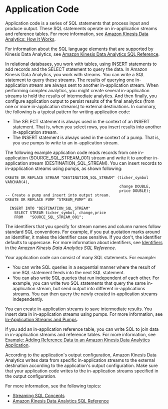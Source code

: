 # Application Code<a name="how-it-works-app-code"></a>

Application code is a series of SQL statements that process input and produce output\. These SQL statements operate on in\-application streams and reference tables\. For more information, see [Amazon Kinesis Data Analytics: How It Works](how-it-works.md)\. 

For information about the SQL language elements that are supported by Kinesis Data Analytics, see [Amazon Kinesis Data Analytics SQL Reference](http://docs.aws.amazon.com/kinesisanalytics/latest/sqlref/analytics-sql-reference.html)\.

In relational databases, you work with tables, using INSERT statements to add records and the SELECT statement to query the data\. In Amazon Kinesis Data Analytics, you work with streams\. You can write a SQL statement to query these streams\. The results of querying one in\-application stream are always sent to another in\-application stream\. When performing complex analytics, you might create several in\-application streams to hold the results of intermediate analytics\. And then finally, you configure application output to persist results of the final analytics \(from one or more in\-application streams\) to external destinations\. In summary, the following is a typical pattern for writing application code:
+ The SELECT statement is always used in the context of an INSERT statement\. That is, when you select rows, you insert results into another in\-application stream\.
+ The INSERT statement is always used in the context of a pump\. That is, you use pumps to write to an in\-application stream\.

The following example application code reads records from one in\-application \(SOURCE\_SQL\_STREAM\_001\) stream and write it to another in\-application stream \(DESTINATION\_SQL\_STREAM\)\. You can insert records to in\-application streams using pumps, as shown following:

```
CREATE OR REPLACE STREAM "DESTINATION_SQL_STREAM" (ticker_symbol VARCHAR(4), 
                                                   change DOUBLE, 
                                                   price DOUBLE);
-- Create a pump and insert into output stream.
CREATE OR REPLACE PUMP "STREAM_PUMP" AS 

  INSERT INTO "DESTINATION_SQL_STREAM" 
    SELECT STREAM ticker_symbol, change,price
    FROM   "SOURCE_SQL_STREAM_001";
```

The identifiers that you specify for stream names and column names follow standard SQL conventions\. For example, if you put quotation marks around an identifier, it makes the identifier case sensitive\. If you don't, the identifier defaults to uppercase\. For more information about identifiers, see [Identifiers](http://docs.aws.amazon.com/kinesisanalytics/latest/sqlref/sql-reference-identifiers.html) in the *Amazon Kinesis Data Analytics SQL Reference*\.

Your application code can consist of many SQL statements\. For example:
+ You can write SQL queries in a sequential manner where the result of one SQL statement feeds into the next SQL statement\.
+ You can also write SQL queries that run independent of each other\. For example, you can write two SQL statements that query the same in\-application stream, but send output into different in\-applications streams\. You can then query the newly created in\-application streams independently\. 

You can create in\-application streams to save intermediate results\. You insert data in in\-application streams using pumps\. For more information, see [In\-Application Streams and Pumps](streams-pumps.md)\.

If you add an in\-application reference table, you can write SQL to join data in in\-application streams and reference tables\. For more information, see [Example: Adding Reference Data to an Amazon Kinesis Data Analytics Application](app-add-reference-data.md)\.

According to the application's output configuration, Amazon Kinesis Data Analytics writes data from specific in\-application streams to the external destination according to the application's output configuration\. Make sure that your application code writes to the in\-application streams specified in the output configuration\. 

For more information, see the following topics:
+  [Streaming SQL Concepts](streaming-sql-concepts.md)
+ [Amazon Kinesis Data Analytics SQL Reference](http://docs.aws.amazon.com/kinesisanalytics/latest/sqlref/analytics-sql-reference.html)